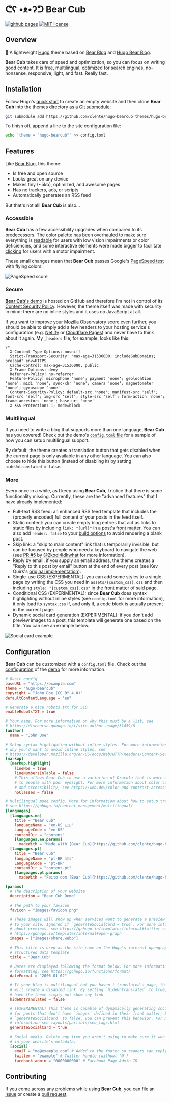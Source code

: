 # ᕦʕ •ᴥ•ʔᕤ Bear Cub

[![github pages](https://github.com/clente/hugo-bearcub/actions/workflows/gh-pages.yml/badge.svg)](https://github.com/clente/hugo-bearcub/actions/workflows/gh-pages.yml)
[![MIT license](https://img.shields.io/github/license/clente/hugo-bearcub)](https://github.com/clente/hugo-bearcub/blob/main/LICENSE)

## Overview

🐻 A lightweight [Hugo](https://gohugo.io/) theme based on [Bear
Blog](https://bearblog.dev) and [Hugo Bear
Blog](https://github.com/janraasch/hugo-bearblog).

**Bear Cub** takes care of speed and optimization, so you can focus on writing
good content. It is free, multilingual, optimized for search engines,
no-nonsense, responsive, light, and fast. Really fast.

## Installation

Follow Hugo's [quick start](https://gohugo.io/getting-started/quick-start/) to
create an empty website and then clone **Bear Cub** into the themes directory as
a [Git submodule](https://git-scm.com/book/en/v2/Git-Tools-Submodules):

```sh
git submodule add https://github.com/clente/hugo-bearcub themes/hugo-bearcub
```

To finish off, append a line to the site configuration file:

```sh
echo 'theme = "hugo-bearcub"' >> config.toml
```

## Features

Like [Bear Blog](https://bearblog.dev), this theme:
- Is free and open source
- Looks great on any device
- Makes tiny (~5kb), optimized, and awesome pages
- Has no trackers, ads, or scripts
- Automatically generates an RSS feed

But that's not all! **Bear Cub** is also...

### Accessible

**Bear Cub** has a few accessibility upgrades when compared to its predecessors.
The color palette has been overhauled to make sure everything is
[readable](https://web.dev/color-and-contrast-accessibility/) for users with low
vision impairments or color deficiencies, and some interactive elements were
made bigger to facilitate [clicking](https://web.dev/accessible-tap-targets/)
for users with a motor impairment.

These small changes mean that **Bear Cub** passes Google's [PageSpeed
test](https://pagespeed.web.dev/report?url=https%3A%2F%2Fclente.github.io%2Fhugo-bearcub%2F)
with flying colors.

![PageSpeed score](https://raw.githubusercontent.com/clente/hugo-bearcub/main/images/pagespeed.webp)

### Secure

[**Bear Cub**'s demo](https://clente.github.io/hugo-bearcub/) is hosted on GitHub
and therefore I'm not in control of its [Content Security
Policy](https://infosec.mozilla.org/guidelines/web_security#content-security-policy).
However, the theme itself was made with security in mind: there are no inline
styles and it uses no JavaScript at all.

If you want to improve your [Mozilla
Observatory](https://observatory.mozilla.org/) score even further, you should be
able to simply add a few headers to your hosting service's configuration (e.g.
[Netlify](https://docs.netlify.com/routing/headers/) or [Cloudflare
Pages](https://developers.cloudflare.com/pages/platform/headers/)) and never
have to think about it again. My `_headers` file, for example, looks like this:

```
/*
  X-Content-Type-Options: nosniff
  Strict-Transport-Security: "max-age=31536000; includeSubDomains; preload" env=HTTPS
  Cache-Control: max-age=31536000, public
  X-Frame-Options: deny
  Referrer-Policy: no-referrer
  Feature-Policy: microphone 'none'; payment 'none'; geolocation 'none'; midi 'none'; sync-xhr 'none'; camera 'none'; magnetometer 'none'; gyroscope 'none'
  Content-Security-Policy: default-src 'none'; manifest-src 'self'; font-src 'self'; img-src 'self'; style-src 'self'; form-action 'none'; frame-ancestors 'none'; base-uri 'none'
  X-XSS-Protection: 1; mode=block
```

### Multilingual

If you need to write a blog that supports more than one language, **Bear Cub**
has you covered! Check out the demo's [`config.toml`
file](https://github.com/clente/hugo-bearcub/blob/main/exampleSite/config.toml)
for a sample of how you can setup multilingual support.

By default, the theme creates a translation button that gets disabled when the
current page is only available in any other language. You can also choose to
hide this button (instead of disabling it) by setting `hideUntranslated =
false`.

### More

Every once in a while, as I keep using **Bear Cub**, I notice that there is some
functionality missing. Currently, these are the "advanced features" that I have
already implemented:

- Full-text RSS feed: an enhanced RSS feed template that includes the (properly
  encoded) full content of your posts in the feed itself.
- Static content: you can create empty blog entries that act as links to static
  files by including `link: "{url}"` in a post's [front
  matter](https://gohugo.io/content-management/front-matter/). You can also add
  `render: false` to your [build
  options](https://gohugo.io/content-management/build-options/#readout) to avoid
  rendering a blank post.
- Skip link: a "skip to main content" link that is temporarily invisible, but
  can be focused by people who need a keyboard to navigate the web (see [PR
  #5](https://github.com/clente/hugo-bearcub/pull/5) by
  [@2kool4idkwhat](https://github.com/2kool4idkwhat) for more information).
- Reply by email: if you supply an email address, the theme creates a "Reply to
  this post by email" button at the end of every post (see Kev Quirk's [original
  implementation](https://kevquirk.com/adding-the-post-title-to-my-reply-by-email-button)).
- Single-use CSS (EXPERIMENTAL): you can add some styles to a single page by
  writing the CSS you need in `assets/{custom_css}.css` and then including
  `style: "{custom_css}.css"` in the [front
  matter](https://gohugo.io/content-management/front-matter/) of said page.
- Conditional CSS (EXPERIMENTAL): since **Bear Cub** does syntax highlighting
  without inline styles (see `config.toml` for more information), it only load
  its `syntax.css` if, and only if, a code block is actually present in the
  current page.
- Dynamic social card generation (EXPERIMENTAL): if you don't add preview images
  to a post, this template will generate one based on the title. You can see an
  example below.

![Social card example](https://raw.githubusercontent.com/clente/hugo-bearcub/main/images/social_card.webp)

## Configuration

**Bear Cub** can be customized with a `config.toml` file. Check out the
[configuration](https://github.com/clente/hugo-bearcub/blob/main/exampleSite/config.toml)
of the [demo](https://clente.github.io/hugo-bearcub/) for more information.

```toml
# Basic config
baseURL = "https://example.com"
theme = "hugo-bearcub"
copyright = "John Doe (CC BY 4.0)"
defaultContentLanguage = "en"

# Generate a nice robots.txt for SEO
enableRobotsTXT = true

# Your name. For more information on why this must be a list, see
# https://discourse.gohugo.io/t/site-author-usage/31459/8
[author]
  name = "John Doe"

# Setup syntax highlighting without inline styles. For more information about
# why you'd want to avoid inline styles, see
# https://developer.mozilla.org/en-US/docs/Web/HTTP/Headers/Content-Security-Policy/style-src#unsafe_inline_styles
[markup]
  [markup.highlight]
    lineNos = true
    lineNumbersInTable = false
    # This allows Bear Cub to use a variation of Dracula that is more accessible
    # to people with poor eyesight. For more information about color contrast
    # and accessibility, see https://web.dev/color-and-contrast-accessibility/
    noClasses = false

# Multilingual mode config. More for information about how to setup translation,
# see https://gohugo.io/content-management/multilingual/
[languages]
  [languages.en]
    title = "Bear Cub"
    languageName = "en-US 🇺🇸"
    LanguageCode = "en-US"
    contentDir = "content"
    [languages.en.params]
      madeWith = "Made with [Bear Cub](https://github.com/clente/hugo-bearcub)"
  [languages.pt]
    title = "Bear Cub"
    languageName = "pt-BR 🇧🇷"
    LanguageCode = "pt-BR"
    contentDir = "content.pt"
    [languages.pt.params]
      madeWith = "Feito com [Bear Cub](https://github.com/clente/hugo-bearcub)"

[params]
  # The description of your website
  description = "Bear Cub Demo"

  # The path to your favicon
  favicon = "images/favicon.png"

  # These images will show up when services want to generate a preview of a link
  # to your site. Ignored if `generateSocialCard = true`. For more information
  # about previews, see https://gohugo.io/templates/internal#twitter-cards and
  # https://gohugo.io/templates/internal#open-graph
  images = ["images/share.webp"]

  # This title is used as the site_name on the Hugo's internal opengraph
  # structured data template
  title = "Bear Cub"

  # Dates are displayed following the format below. For more information about
  # formatting, see https://gohugo.io/functions/format/
  dateFormat = "2006-01-02"

  # If your blog is multilingual but you haven't translated a page, this theme
  # will create a disabled link. By setting `hideUntranslated` to true, you can
  # have the theme simply not show any link
  hideUntranslated = false

  # (EXPERIMENTAL) This theme is capable of dynamically generating social cards
  # for posts that don't have `images` defined in their front matter; By setting
  # `generateSocialCard` to false, you can prevent this behavior. For more
  # information see layouts/partials/seo_tags.html
  generateSocialCard = true

  # Social media. Delete any item you aren't using to make sure it won't show up
  # in your website's metadata.
  [social]
    email = "me@example.com" # Added to the footer so readers can reply to posts
    twitter = "example" # Twitter handle (without '@')
    facebook_admin = "0000000000" # Facebook Page Admin ID
```

## Contributing

If you come across any problems while using **Bear Cub**, you can file an
[issue](https://github.com/clente/hugo-bearcub/issues) or create a [pull
request](https://github.com/clente/hugo-bearcub/pulls).
